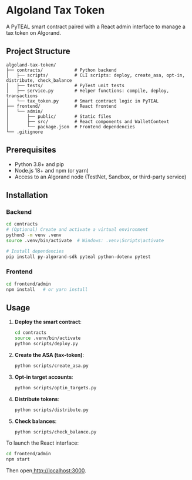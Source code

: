 # Algoland Tax Token

A PyTEAL smart contract paired with a React admin interface to manage a tax token on Algorand.

## Project Structure

```
algoland-tax-token/
├── contracts/            # Python backend
│   ├── scripts/          # CLI scripts: deploy, create_asa, opt-in, distribute, check_balance
│   ├── tests/            # PyTest unit tests
│   ├── service.py        # Helper functions: compile, deploy, transactions
│   └── tax_token.py      # Smart contract logic in PyTEAL
├── frontend/             # React frontend
│   └── admin/
│       ├── public/       # Static files
│       ├── src/          # React components and WalletContext
│       └── package.json  # Frontend dependencies
└── .gitignore
```

## Prerequisites

* Python 3.8+ and pip
* Node.js 18+ and npm (or yarn)
* Access to an Algorand node (TestNet, Sandbox, or third-party service)

## Installation

### Backend

```bash
cd contracts
# (Optional) Create and activate a virtual environment
python3 -m venv .venv
source .venv/bin/activate  # Windows: .venv\Scripts\activate

# Install dependencies
pip install py-algorand-sdk pyteal python-dotenv pytest
```

### Frontend

```bash
cd frontend/admin
npm install   # or yarn install
```

## Usage

1. **Deploy the smart contract**:

   ```bash
   cd contracts
   source .venv/bin/activate
   python scripts/deploy.py
   ```
2. **Create the ASA (tax-token)**:

   ```bash
   python scripts/create_asa.py
   ```
3. **Opt-in target accounts**:

   ```bash
   python scripts/optin_targets.py
   ```
4. **Distribute tokens**:

   ```bash
   python scripts/distribute.py
   ```
5. **Check balances**:

   ```bash
   python scripts/check_balance.py
   ```

To launch the React interface:

```bash
cd frontend/admin
npm start
```

Then open[ ](http://localhost:3000)[http://localhost:3000](http://localhost:3000).

##
